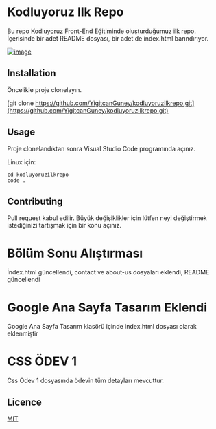 # Kodluyoruz Ilk Repo
Bu repo [Kodluyoruz](https://www.kodluyoruz.org/) Front-End Eğitiminde oluşturduğumuz ilk repo. İçerisinde bir adet README dosyası, bir adet de index.html barındırıyor.

[![image](https://i.hizliresim.com/mq6ku70.PNG)](https://github.com/YigitcanGuney/kodluyoruzilkrepo)
## Installation
Öncelikle proje clonelayın. 

[git clone https://github.com/YigitcanGuney/kodluyoruzilkrepo.git](https://github.com/YigitcanGuney/kodluyoruzilkrepo.git)

## Usage

Proje clonelandıktan sonra Visual Studio Code programında açınız.

Linux için:

```
cd kodluyoruzilkrepo
code .
```

## Contributing
Pull request kabul edilir. Büyük değişiklikler için lütfen neyi değiştirmek istediğinizi tartışmak için bir konu açınız.

# Bölüm Sonu Alıştırması
İndex.html güncellendi, contact ve about-us dosyaları eklendi, README güncellendi

# Google Ana Sayfa Tasarım Eklendi

Google Ana Sayfa Tasarım klasörü içinde index.html dosyası olarak eklenmiştir

# CSS ÖDEV 1
Css Odev 1 dosyasında ödevin tüm detayları mevcuttur.

## Licence 

[MIT](https://choosealicense.com/licenses/mit/)
